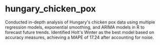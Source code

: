# hungary_chicken_pox

Conducted in-depth analysis of Hungary's chicken pox data using multiple regression models, exponential smoothing, and ARIMA models in R to forecast future trends. Identified Holt's Winter as the best model based on accuracy measures, achieving a MAPE of 17.24 after accounting for noise.
